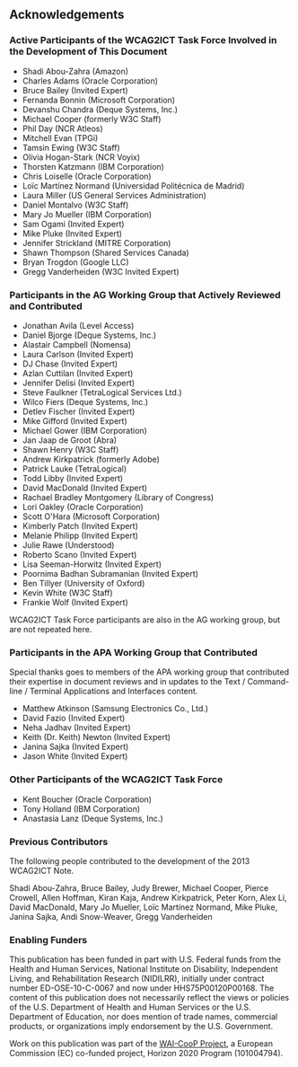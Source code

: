 ## Acknowledgements

### Active Participants of the WCAG2ICT Task Force Involved in the Development of This Document
* Shadi Abou-Zahra (Amazon)
* Charles Adams (Oracle Corporation)
* Bruce Bailey (Invited Expert)
* Fernanda Bonnin (Microsoft Corporation)
* Devanshu Chandra (Deque Systems, Inc.)
* Michael Cooper (formerly W3C Staff)
* Phil Day (NCR Atleos)
* Mitchell Evan (TPGi)
* Tamsin Ewing (W3C Staff)
* Olivia Hogan-Stark (NCR Voyix)
* Thorsten Katzmann (IBM Corporation)
* Chris Loiselle (Oracle Corporation)
* Loïc Martínez Normand (Universidad Politécnica de Madrid) 
* Laura Miller (US General Services Administration)
* Daniel Montalvo (W3C Staff)
* Mary Jo Mueller (IBM Corporation)
* Sam Ogami (Invited Expert)
* Mike Pluke (Invited Expert)
* Jennifer Strickland (MITRE Corporation)
* Shawn Thompson (Shared Services Canada)
* Bryan Trogdon (Google LLC)
* Gregg Vanderheiden (W3C Invited Expert)

### Participants in the AG Working Group that Actively Reviewed and Contributed

* Jonathan Avila (Level Access)
* Daniel Bjorge (Deque Systems, Inc.)
* Alastair Campbell (Nomensa)
* Laura Carlson (Invited Expert)
* DJ Chase (Invited Expert)
* Azlan Cuttilan (Invited Expert)
* Jennifer Delisi (Invited Expert)
* Steve Faulkner (TetraLogical Services Ltd.)
* Wilco Fiers (Deque Systems, Inc.)
* Detlev Fischer (Invited Expert)
* Mike Gifford (Invited Expert)
* Michael Gower (IBM Corporation)
* Jan Jaap de Groot (Abra)
* Shawn Henry (W3C Staff)
* Andrew Kirkpatrick (formerly Adobe)
* Patrick Lauke (TetraLogical)
* Todd Libby (Invited Expert)
* David MacDonald (Invited Expert)
* Rachael Bradley Montgomery (Library of Congress)
* Lori Oakley (Oracle Corporation)
* Scott O'Hara (Microsoft Corporation)
* Kimberly Patch (Invited Expert)
* Melanie Philipp (Invited Expert)
* Julie Rawe (Understood)
* Roberto Scano (Invited Expert)
* Lisa Seeman-Horwitz (Invited Expert)
* Poornima Badhan Subramanian (Invited Expert)
* Ben Tillyer (University of Oxford)
* Kevin White (W3C Staff)
* Frankie Wolf (Invited Expert)

WCAG2ICT Task Force participants are also in the AG working group, but are not repeated here.

### Participants in the APA Working Group that Contributed
Special thanks goes to members of the APA working group that contributed their expertise in document reviews and in updates to the Text / Command-line / Terminal Applications and Interfaces content. 

* Matthew Atkinson (Samsung Electronics Co., Ltd.)
* David Fazio (Invited Expert)
* Neha Jadhav (Invited Expert)
* Keith (Dr. Keith) Newton (Invited Expert)
* Janina Sajka (Invited Expert)
* Jason White (Invited Expert)

### Other Participants of the WCAG2ICT Task Force
* Kent Boucher (Oracle Corporation)
* Tony Holland (IBM Corporation)
* Anastasia Lanz (Deque Systems, Inc.)

### Previous Contributors
The following people contributed to the development of the 2013 WCAG2ICT Note.

Shadi Abou-Zahra, Bruce Bailey, Judy Brewer, Michael Cooper, Pierce Crowell, Allen Hoffman, Kiran Kaja, Andrew Kirkpatrick, Peter Korn, Alex Li, David MacDonald, Mary Jo Mueller, Loïc Martínez Normand, Mike Pluke, Janina Sajka, Andi Snow-Weaver, Gregg Vanderheiden

### Enabling Funders

This publication has been funded in part with U.S. Federal funds from the Health and Human Services, National Institute on Disability, Independent Living, and Rehabilitation Research (NIDILRR), initially under contract number ED-OSE-10-C-0067 and now under HHS75P00120P00168. The content of this publication does not necessarily reflect the views or policies of the U.S. Department of Health and Human Services or the U.S. Department of Education, nor does mention of trade names, commercial products, or organizations imply endorsement by the U.S. Government.

Work on this publication was part of the [WAI-CooP Project](https://www.w3.org/WAI/about/projects/wai-coop/), a European Commission (EC) co-funded project, Horizon 2020 Program (101004794).
